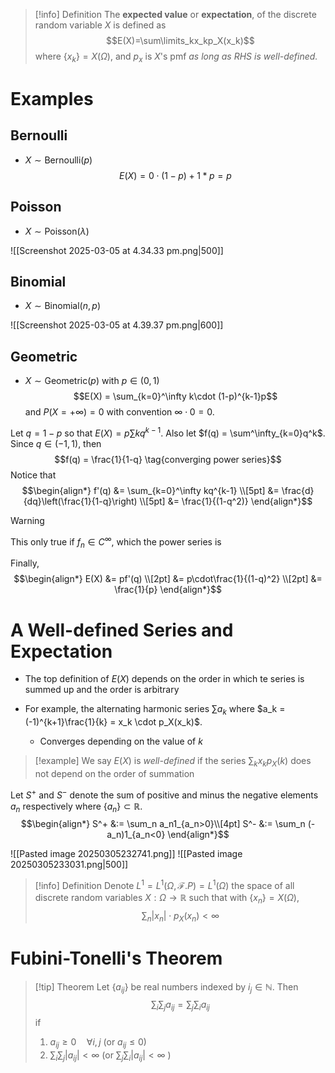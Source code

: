 > [!info] Definition
> The **expected value** or **expectation**, of the discrete random variable $X$ is defined as 
> $$E(X)=\sum\limits_kx_kp_X(x_k)$$ 
> where $\{x_k\} = X(\Omega)$, and $p_x$ is $X$'s pmf *as long as RHS is well-defined.*

# Examples

## Bernoulli
- $X \sim \text{Bernoulli}(p)$
$$E(X) = 0\cdot (1-p) + 1 * p = p$$

## Poisson
- $X \sim \text{Poisson}(\lambda)$

![[Screenshot 2025-03-05 at 4.34.33 pm.png|500]]

## Binomial 
- $X \sim \text{Binomial}(n,p)$

![[Screenshot 2025-03-05 at 4.39.37 pm.png|600]]


## Geometric
- $X \sim \text{Geometric}(p)$ with $p \in (0,1)$
$$E(X) = \sum_{k=0}^\infty k\cdot (1-p)^{k-1}p$$
and $P(X=+\infty)=0$ with convention $\infty \cdot 0 = 0$.

Let $q = 1 - p$ so that $E(X) = p\sum kq^{k-1}$. Also let $f(q) = \sum^\infty_{k=0}q^k$. Since $q \in (-1,1)$, then 
$$f(q) = \frac{1}{1-q} \tag{converging power series}$$
Notice that 
$$\begin{align*}
f'(q) &= \sum_{k=0}^\infty kq^{k-1} \\[5pt]
&= \frac{d}{dq}\left(\frac{1}{1-q}\right) \\[5pt]
&= \frac{1}{(1-q^2)}
\end{align*}$$
>[!warning]
>This only true if $f_n \in C^\infty$, which the power series is 
>

Finally,
$$\begin{align*}
E(X) &= pf'(q) \\[2pt]
&= p\cdot\frac{1}{(1-q)^2} \\[2pt]
&= \frac{1}{p}
\end{align*}$$


# A Well-defined Series and Expectation

- The top definition of $E(X)$ depends on the order in which te series is summed up and the order is arbitrary

- For example, the alternating harmonic series $\sum {a_k}$ where $a_k = (-1)^{k+1}\frac{1}{k} = x_k \cdot p_X(x_k)$.
	- Converges depending on the value of $k$

>[!example] We say $E(X)$ is *well-defined* if the series $\sum_k x_kp_X(k)$ does not depend on the order of summation

Let $S^+$ and $S^-$ denote the sum of positive and minus the negative elements $a_n$ respectively where $\{a_n\}\subset \mathbb{R}$.
$$\begin{align*}
S^+ &:= \sum_n a_n1_{a_n>0}\\[4pt]
S^- &:= \sum_n (-a_n)1_{a_n<0}
\end{align*}$$

![[Pasted image 20250305232741.png]]
![[Pasted image 20250305233031.png|500]]

>[!info] Definition 
>Denote $L^1 = L^1(\Omega, \mathcal{F}. P) = L^1(\Omega)$ the space of all discrete random variables $X: \Omega \to \mathbb{R}$ such that with $\{x_n\} = X(\Omega)$,
>$$\sum_n |x_n|\cdot p_X(x_n) < \infty $$ 
>


# Fubini-Tonelli's Theorem

>[!tip] Theorem
>Let $\{a_{ij}\}$ be real numbers indexed by $i_j \in \mathbb{N}$. Then
>$$\sum_i\sum_j a_{ij} = \sum_j\sum_i a_{ij}$$
>if 
>1. $a_{ij}\geq 0\quad \forall i,j$  (or $a_{ij} \leq 0$)
>2. $\sum_i\sum_j |a_{ij}| < \infty$  (or $\sum_j\sum_i |a_{ij}| < \infty$ )




